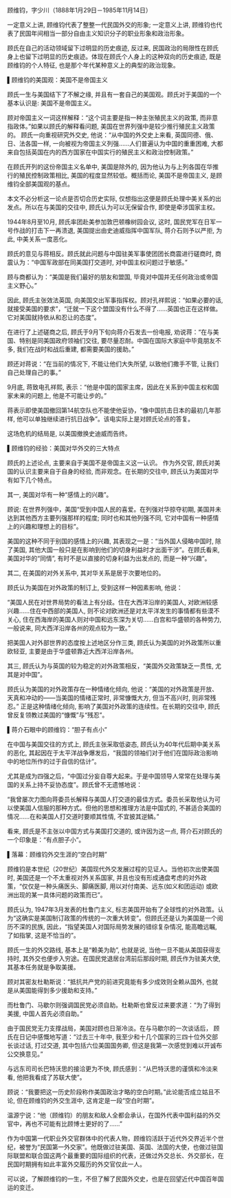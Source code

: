 顾维钧，字少川（1888年1月29日－1985年11月14日）

一定意义上讲, 顾维钧代表了整整一代民国外交的形象; 一定意义上讲, 顾维钧也代表了民国年间相当一部分自由主义知识分子的职业形象和政治形象。

顾氏在自己的活动领域留下过明显的历史痕迹, 反过来, 民国政治的局限性在顾氏身上也留下过明显的历史痕迹。体现在顾氏个人身上的这种双向的历史痕迹, 既是顾维钧的个人特征, 也是那个年代某种意义上的典型的政治现象。

▌顾维钧的美国观：美国不是帝国主义

顾氏一生与美国结下了不解之缘, 并且有一套自己的美国观。顾氏对于美国的一个基本认识是: 美国不是帝国主义。

顾对帝国主义一词这样解释：“这个词主要是指一种主张殖民主义的政策, 而非意指政体。”如果以顾氏的解释看问题, 美国在世界列强中是较少推行殖民主义政策的。
顾氏一向重视研究外交史, 他说：“从中国的外交史上来看, 英国同德、俄、日、法各国一样, 一向被视为帝国主义列强……人们普遍认为中国的重重困难, 大都来自包括英国在内的西方国家在中国实行的殖民主义和政治控制政策。” 

在顾氏开列的这份帝国主义名单中, 美国是除外的, 因为他认为与上列各国在华推行的殖民控制政策相比, 美国的程度显然较低。概括而论, 美国不是帝国主义, 是顾维钧全部美国观的基点。

本文不必分析这一论点是否切合历史实际, 仅想指出这便是顾氏处理中美关系的出发点。所以在与美国的交往中, 顾氏认为可以无保留合作, 即使是牵涉国家主权。

1944年8月至10月, 顾氏率团赴美参加敦巴顿橡树园会议, 这时, 国民党军在日军一号作战的打击下一再溃退, 美国提出由史迪威指挥中国军队, 蒋介石则予以严拒, 为此, 中美关系一度恶化。

顾氏的意见与蒋相反。顾氏就此问题与中国驻美军事使团团长商震进行磋商时, 商震认为：“中国军政部在同美国打交道时, 对中国主权问题过于敏感。”

顾与商都认为：“美国是我们最好的朋友和盟国, 毕竟对中国并无任何政治或帝国主义野心。”

因此, 顾氏主张效法英国, 向美国交出军事指挥权。顾对孔祥熙说：“如果必要的话, 就接受美国的要求”，“迁就一下这个盟国没有什么不得了……英国也正在这样做。它对美国就持依从和忍让的态度”。

在进行了上述磋商之后, 顾氏于9月下旬向蒋介石发去一份电报, 劝说蒋：“在与美国、特别是同美国政府领袖们交往, 要尽量忍耐。中国在国际大家庭中毕竟朋友不多, 我们在战时和战后重建, 都需要美国的援助。”

顾还对蒋说：“在当前的情况下, 不能让他们大失所望, 以致他们撒手不管, 让我们自己处理自己的事。”

9月底, 蒋致电孔祥熙, 表示：“他是中国的国家主席，因此在关系到中国主权和国家未来的问题上, 他是不可能让步的。”

蒋表示即使美国撤回第14航空队也不能使他妥协，“像中国抗击日本的最初几年那样, 他可以单独继续进行抗日战争”。该电实际上是对顾氏论点的答复。

这场危机的结局是, 以美国撤换史迪威而告终。



▌顾维钧的经验：美国对华外交的三大特点

顾氏的上述论点, 主要来自于美国不是帝国主义这一认识。 作为外交官, 顾氏对美国的认识主要来自于自身的经验, 而非观念。在长期的交往中, 顾氏认为美国对华有如下几个特点。 

其一, 美国对华有一种“感情上的兴趣”。

顾说: 在世界列强中，美国“受到中国人民的喜爱。在列强对华掠夺初期, 美国并未达到其他西方主要列强那样的程度; 同时也和其他列强不同, 它对中国有一种感情上的兴趣和理想上的目标”。

美国的这种不同于别国的感情上的兴趣, 其表现之一是：“当外国人侵略中国时, 除了美国, 其他大国一般只是在影响到他们的切身利益时才出面干涉”。在顾氏看来, 美国对华的“同情”, 有时不是以直接的切身利益为出发点的, 而是一种“兴趣”。 

其二, 在美国的对外关系中, 其对华关系是居于次要地位的。

顾氏认为美国在对外政策的制订上, 受到这样一种因素影响, 他说：

“美国人民在对世界局势的看法上有分歧。住在大西洋沿岸的美国人, 对欧洲较感兴趣……住在中西部的美国人, 则不论对欧洲还是对太平洋发生的事情都有些漠不关心, 住在西海岸的美国人则对中国和远东深为关切……白宫和华盛顿的各种势力, 一般说来, 同大西洋沿岸各州的观点较为一致。”

把美国人对外部世界的态度按上述地区分作三类, 顾氏认为美国的对外政策所以重欧轻亚, 主要是由于华盛顿靠近大西洋沿岸各州。

其三, 顾氏认为与英国的较为稳定的对外政策相反，“美国外交政策缺乏一贯性, 尤其是对中国”。

顾氏认为美国的对外政策存在一种情绪化倾向, 他说：“美国的对外政策是开放、天真和冲动的——当美国的情绪正常时, 非常慷慨大方, 但当不高兴时, 则非常残忍。”
正是这种情绪化倾向, 影响了美国对外政策的连续性。在长期的交往中, 顾氏曾反复领教过美国的“慷慨”与“残忍”。

▌蒋介石眼中的顾维钧：“胆子有点小”

在中国与美国交往的方式上, 顾氏主张采取低姿态, 顾氏认为40年代后期中美关系的恶化, 其起因在于太平洋战争爆发后，“我国的领袖们对于他们在国际政治影响中的地位所作的过于自信的估计”。

尤其是成为四强之后，“中国过分妄自尊大起来。于是中国领导人常常在处理与美国的关系上持不妥协态度”。顾氏曾不无遗憾地说：

“我曾屡次力图向蒋委员长解释与美国人打交道的最佳方式。委员长采取他认为可以使美国人信服的那种方式。但他的思想和推理方法是中国式的, 不甚适合美国的情况……在和美国人打交道时要顺其性情, 不宜披其逆鳞。” 

看来, 顾氏是不主张以中国方式与美国打交道的, 或许因为这一点, 蒋介石对顾氏的一个印象是：“有点胆子小”。


▌落幕：顾维钧外交生涯的“空白时期”

顾维钧是本世纪（20世纪）美国现代外交发展过程的见证人。当他初次出使美国时, 美国还是一个不太重视对外关系国家, 并且也没有形成通盘考虑的对外政策，“仅仅是一种头痛医头、脚痛医脚, 用以对付南美、远东(如义和团运动) 或欧洲出现的某一具体问题的政策而已”。

顾氏认为, 1947年3月发表的杜鲁门主义, 标志美国开始有了全球性的对外政策。认为“这确实是美国制订政策的传统的一次重大转变”。但顾氏还是认为美国是一个阅历不深的民族, 因此，“指望美国人对国际局势发展的错综复杂情况, 能高瞻远瞩, 了如指掌, 这是不恰当的”。 

顾氏一生的外交路线, 基本上是“赖美为助”, 也就是说, 当他一旦不能从美国获得支持时, 其外交也便步入穷途。在国民党退居台湾前后那段时期, 顾氏作为驻美大使, 其基本任务就是争取美援。

顾对其密友杜勒斯说：“抵抗共产党的前进究竟能有多少成效则全赖从国外, 也就是从美国能得到多少援助和支持。” 

而杜鲁门、马歇尔则强调国民党必须自助。杜勒斯也曾反过来要求道：“为了得到美援, 中国人首先必须自助。” 

由于国民党无力支撑战局，美国对顾也日渐冷淡。在与马歇尔的一次谈话后， 顾氏在日记中感慨地写道：“过去三十年中, 我至少和十几个国家的三四十位外交部长谈过话, 打过交道, 其中包括六位美国国务卿, 但这是我第一次感觉到难以开诚布公交换意见。”

与远东司司长巴特沃思的接洽更为不快, 顾氏感到：“从巴特沃思的谨慎和冷淡来看, 他把我看成了苏联大使”。

顾说：“我要把这一历史阶段称作美国政治才略的空白时期。”此论能否成立姑且不论, 但在顾维钧的外交生涯中, 这肯定是一段“空白时期”。

温源宁说：“他（顾维钧）的朋友和敌人全都会承认，在国外代表中国利益的外交官中，再也不可能有比顾博士更好的了……” 

作为中国第一代职业外交官群体中的代表人物，顾维钧活跃于近代外交界近半个世纪，被誉为“民国第一外交家”。他既做过驻美国、英国、法国的大使，也做过驻国际联盟和联合国这两个最重要的国际组织的代表，还做过外交总长、外交部长，在民国时期拥有如此丰富外交履历的外交官仅此一人。

可以说，了解顾维钧的一生，不但了解了民国外交史，也是在回望近代中国百年国运的变迁。